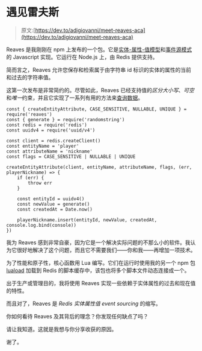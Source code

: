 # 遇见雷夫斯

> 原文:[https://dev.to/adigiovanni/meet-reaves-aca](https://dev.to/adigiovanni/meet-reaves-aca)

Reaves 是我刚刚在 npm 上发布的一个包。它是[实体-属性-值模型](https://en.wikipedia.org/wiki/Entity%E2%80%93attribute%E2%80%93value_model)和[事件源模式](https://martinfowler.com/eaaDev/EventSourcing.html)的 Javascript 实现。它运行在 Node.js 上，由 Redis 提供支持。

简而言之，Reaves 允许您保存和检索属于由字符串 id 标识的实体的属性的当前和过去的字符串值。

这第一次发布是非常简约的。尽管如此，Reaves 已经支持值的*区分大小写*、*可空*和*唯一*约束，并且它实现了一系列有用的方法来[查询数据](https://adriano-di-giovanni.github.io/reaves/EntityAttribute.html)。

```
const { createEntityAttribute, CASE_SENSITIVE, NULLABLE, UNIQUE } = require('reaves')
const { generate } = require('randomstring')
const redis = require('redis')
const uuidv4 = require('uuid/v4')

const client = redis.createClient()
const entityName = 'player'
const attributeName = 'nickname'
const flags = CASE_SENSITIVE | NULLABLE | UNIQUE

createEntityAttribute(client, entityName, attributeName, flags, (err, playerNickname) => {
    if (err) {
        throw err
    }

    const entityId = uuidv4()
    const newValue = generate()
    const createdAt = Date.now()

    playerNickname.insert(entityId, newValue, createdAt, console.log.bind(console))
}) 
```

我为 Reaves 感到非常自豪，因为它是一个解决实际问题的不那么小的软件。我认为它很好地解决了这个问题，而且它不需要我们——你和我——再增加一项技术。

为了性能和原子性，核心函数用 Lua 编写。它们在运行时使用我的另一个 npm 包 [luaload](https://www.npmjs.com/package/luaload) 加载到 Redis 的脚本缓存中，该包也将多个脚本文件动态连接成一个。

出于生产或管理目的，我将使用 Reaves 实现一些依赖于实体属性的过去和现在值的特性。

而且对了，Reaves 是 *Redis 实体属性值 event sourcing* 的缩写。

你如何看待 Reaves 及其背后的理念？你发现任何缺点了吗？

请让我知道。这就是我想与你分享收获的原因。

谢了。